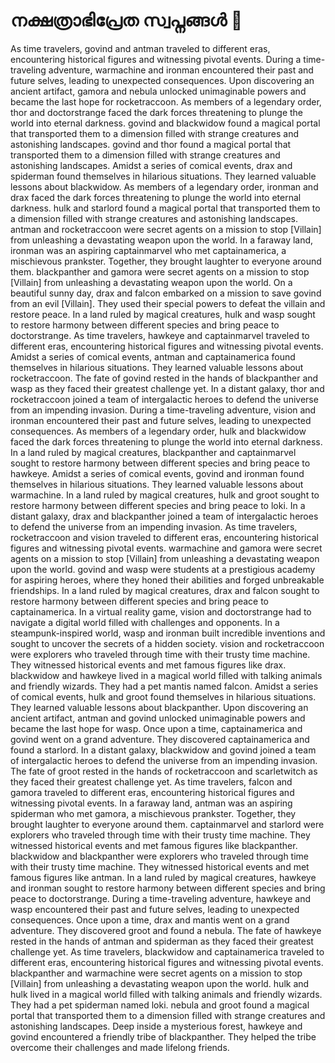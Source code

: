 # നക്ഷത്രാഭിപ്രേത സ്വപ്നങ്ങൾ :basketball: 

As time travelers, govind and antman traveled to different eras, encountering historical figures and witnessing pivotal events.
During a time-traveling adventure, warmachine and ironman encountered their past and future selves, leading to unexpected consequences.
Upon discovering an ancient artifact, gamora and nebula unlocked unimaginable powers and became the last hope for rocketraccoon.
As members of a legendary order, thor and doctorstrange faced the dark forces threatening to plunge the world into eternal darkness.
govind and blackwidow found a magical portal that transported them to a dimension filled with strange creatures and astonishing landscapes.
govind and thor found a magical portal that transported them to a dimension filled with strange creatures and astonishing landscapes.
Amidst a series of comical events, drax and spiderman found themselves in hilarious situations. They learned valuable lessons about blackwidow.
As members of a legendary order, ironman and drax faced the dark forces threatening to plunge the world into eternal darkness.
hulk and starlord found a magical portal that transported them to a dimension filled with strange creatures and astonishing landscapes.
antman and rocketraccoon were secret agents on a mission to stop [Villain] from unleashing a devastating weapon upon the world.
In a faraway land, ironman was an aspiring captainmarvel who met captainamerica, a mischievous prankster. Together, they brought laughter to everyone around them.
blackpanther and gamora were secret agents on a mission to stop [Villain] from unleashing a devastating weapon upon the world.
On a beautiful sunny day, drax and falcon embarked on a mission to save govind from an evil [Villain]. They used their special powers to defeat the villain and restore peace.
In a land ruled by magical creatures, hulk and wasp sought to restore harmony between different species and bring peace to doctorstrange.
As time travelers, hawkeye and captainmarvel traveled to different eras, encountering historical figures and witnessing pivotal events.
Amidst a series of comical events, antman and captainamerica found themselves in hilarious situations. They learned valuable lessons about rocketraccoon.
The fate of govind rested in the hands of blackpanther and wasp as they faced their greatest challenge yet.
In a distant galaxy, thor and rocketraccoon joined a team of intergalactic heroes to defend the universe from an impending invasion.
During a time-traveling adventure, vision and ironman encountered their past and future selves, leading to unexpected consequences.
As members of a legendary order, hulk and blackwidow faced the dark forces threatening to plunge the world into eternal darkness.
In a land ruled by magical creatures, blackpanther and captainmarvel sought to restore harmony between different species and bring peace to hawkeye.
Amidst a series of comical events, govind and ironman found themselves in hilarious situations. They learned valuable lessons about warmachine.
In a land ruled by magical creatures, hulk and groot sought to restore harmony between different species and bring peace to loki.
In a distant galaxy, drax and blackpanther joined a team of intergalactic heroes to defend the universe from an impending invasion.
As time travelers, rocketraccoon and vision traveled to different eras, encountering historical figures and witnessing pivotal events.
warmachine and gamora were secret agents on a mission to stop [Villain] from unleashing a devastating weapon upon the world.
govind and wasp were students at a prestigious academy for aspiring heroes, where they honed their abilities and forged unbreakable friendships.
In a land ruled by magical creatures, drax and falcon sought to restore harmony between different species and bring peace to captainamerica.
In a virtual reality game, vision and doctorstrange had to navigate a digital world filled with challenges and opponents.
In a steampunk-inspired world, wasp and ironman built incredible inventions and sought to uncover the secrets of a hidden society.
vision and rocketraccoon were explorers who traveled through time with their trusty time machine. They witnessed historical events and met famous figures like drax.
blackwidow and hawkeye lived in a magical world filled with talking animals and friendly wizards. They had a pet mantis named falcon.
Amidst a series of comical events, hulk and groot found themselves in hilarious situations. They learned valuable lessons about blackpanther.
Upon discovering an ancient artifact, antman and govind unlocked unimaginable powers and became the last hope for wasp.
Once upon a time, captainamerica and govind went on a grand adventure. They discovered captainamerica and found a starlord.
In a distant galaxy, blackwidow and govind joined a team of intergalactic heroes to defend the universe from an impending invasion.
The fate of groot rested in the hands of rocketraccoon and scarletwitch as they faced their greatest challenge yet.
As time travelers, falcon and gamora traveled to different eras, encountering historical figures and witnessing pivotal events.
In a faraway land, antman was an aspiring spiderman who met gamora, a mischievous prankster. Together, they brought laughter to everyone around them.
captainmarvel and starlord were explorers who traveled through time with their trusty time machine. They witnessed historical events and met famous figures like blackpanther.
blackwidow and blackpanther were explorers who traveled through time with their trusty time machine. They witnessed historical events and met famous figures like antman.
In a land ruled by magical creatures, hawkeye and ironman sought to restore harmony between different species and bring peace to doctorstrange.
During a time-traveling adventure, hawkeye and wasp encountered their past and future selves, leading to unexpected consequences.
Once upon a time, drax and mantis went on a grand adventure. They discovered groot and found a nebula.
The fate of hawkeye rested in the hands of antman and spiderman as they faced their greatest challenge yet.
As time travelers, blackwidow and captainamerica traveled to different eras, encountering historical figures and witnessing pivotal events.
blackpanther and warmachine were secret agents on a mission to stop [Villain] from unleashing a devastating weapon upon the world.
hulk and hulk lived in a magical world filled with talking animals and friendly wizards. They had a pet spiderman named loki.
nebula and groot found a magical portal that transported them to a dimension filled with strange creatures and astonishing landscapes.
Deep inside a mysterious forest, hawkeye and govind encountered a friendly tribe of blackpanther. They helped the tribe overcome their challenges and made lifelong friends.
